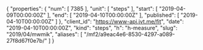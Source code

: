 {
  "properties": {
    "num": [
      7385
    ],
    "unit": [
      "steps"
    ],
    "start": [
      "2019-04-09T00:00:00Z"
    ],
    "end": [
      "2019-04-10T00:00:00Z"
    ],
    "published": [
      "2019-04-10T00:00:00Z"
    ]
  },
  "client_id": "https://www-api.jvt.me/fit",
  "date": "2019-04-10T00:00:00Z",
  "kind": "steps",
  "h": "h-measure",
  "slug": "2019/04/mwmik",
  "aliases": [
    "/mf2/a9eac4e6-8530-4297-a089-27f8d67f0e7b/"
  ]
}
